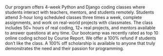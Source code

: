 Our program offers 4-week Python and Django coding classes where students interact with teachers, mentors, and students remotely. Students attend 3-hour long scheduled classes three times a week, complete assignments, and work on real-world projects with classmates. The class includes 50+ hours of real coding, 12+ real projects, and mentors available to answer questions at any time.
Our bootcamp was recently rated as top 10 online coding school by Course Report.
We offer a 100% refund if students don’t like the class. A 100% off scholarship is available to anyone that truly demonstrates the need and their passion for programming.
